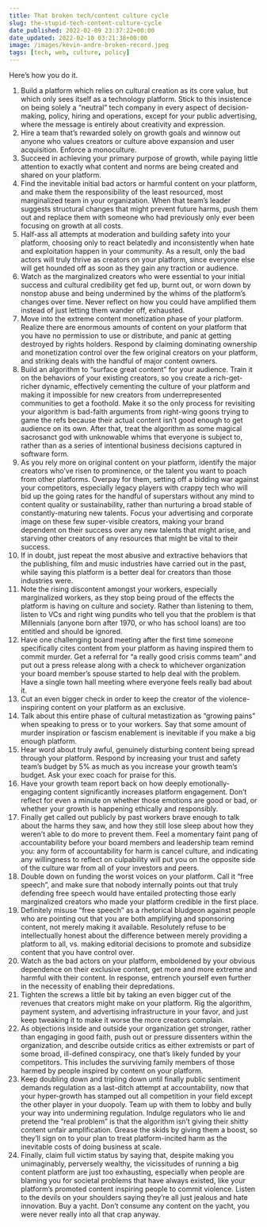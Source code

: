```yaml
---
title: That broken tech/content culture cycle
slug: the-stupid-tech-content-culture-cycle
date_published: 2022-02-09 23:37:22+00:00
date_updated: 2022-02-10 03:21:38+00:00
image: /images/kevin-andre-broken-record.jpeg
tags: [tech, web, culture, policy]
---
```

Here’s how you do it.

1. Build a platform which relies on cultural creation as its core value, but which only sees itself as a technology platform. Stick to this insistence on being solely a “neutral” tech company in every aspect of decision-making, policy, hiring and operations, except for your public advertising, where the message is entirely about creativity and expression.
2. Hire a team that’s rewarded solely on growth goals and winnow out anyone who values creators or culture above expansion and user acquisition. Enforce a monoculture.
3. Succeed in achieving your primary purpose of growth, while paying little attention to exactly what content and norms are being created and shared on your platform.
4. Find the inevitable initial bad actors or harmful content on your platform, and make them the responsibility of the least resourced, most marginalized team in your organization. When that team’s leader suggests structural changes that might prevent future harms, push them out and replace them with someone who had previously only ever been focusing on growth at all costs.
5. Half-ass all attempts at moderation and building safety into your platform, choosing only to react belatedly and inconsistently when hate and exploitation happen in your community. As a result, only the bad actors will truly thrive as creators on your platform, since everyone else will get hounded off as soon as they gain any traction or audience.
6. Watch as the marginalized creators who were essential to your initial success and cultural credibility get fed up, burnt out, or worn down by nonstop abuse and being undermined by the whims of the platform’s changes over time. Never reflect on how you could have amplified them instead of just letting them wander off, exhausted.
7. Move into the extreme content monetization phase of your platform. Realize there are enormous amounts of content on your platform that you have no permission to use or distribute, and panic at getting destroyed by rights holders. Respond by claiming dominating ownership and monetization control over the few original creators on your platform, and striking deals with the handful of major content owners.
8. Build an algorithm to “surface great content” for your audience. Train it on the behaviors of your existing creators, so you create a rich-get-richer dynamic, effectively cementing the culture of your platform and making it impossible for new creators from underrepresented communities to get a foothold. Make it so the only process for revisiting your algorithm is bad-faith arguments from right-wing goons trying to game the refs because their actual content isn’t good enough to get audience on its own. After that, treat the algorithm as some magical sacrosanct god with unknowable whims that everyone is subject to, rather than as a series of intentional business decisions captured in software form.
9. As you rely more on original content on your platform, identify the major creators who’ve risen to prominence, or the talent you want to poach from other platforms. Overpay for them, setting off a bidding war against your competitors, especially legacy players with crappy tech who will bid up the going rates for the handful of superstars without any mind to content quality or sustainability, rather than nurturing a broad stable of constantly-maturing new talents. Focus your advertising and corporate image on these few super-visible creators, making your brand dependent on their success over any new talents that might arise, and starving other creators of any resources that might be vital to their success.
10. If in doubt, just repeat the most abusive and extractive behaviors that the publishing, film and music industries have carried out in the past, while saying this platform is a better deal for creators than those industries were.
11. Note the rising discontent amongst your workers, especially marginalized workers, as they stop being proud of the effects the platform is having on culture and society. Rather than listening to them, listen to VCs and right wing pundits who tell you that the problem is that Millennials (anyone born after 1970, or who has school loans) are too entitled and should be ignored.
12. Have one challenging board meeting after the first time someone specifically cites content from your platform as having inspired them to commit murder. Get a referral for “a really good crisis comms team” and put out a press release along with a check to whichever organization your board member’s spouse started to help deal with the problem. Have a single town hall meeting where everyone feels really bad about it.
13. Cut an even bigger check in order to keep the creator of the violence-inspiring content on your platform as an exclusive.
14. Talk about this entire phase of cultural metastization as “growing pains” when speaking to press or to your workers. Say that some amount of murder inspiration or fascism enablement is inevitable if you make a big enough platform.
15. Hear word about truly awful, genuinely disturbing content being spread through your platform. Respond by increasing your trust and safety team’s budget by 5% as much as you increase your growth team’s budget. Ask your exec coach for praise for this.
16. Have your growth team report back on how deeply emotionally-engaging content significantly increases platform engagement. Don’t reflect for even a minute on whether those emotions are good or bad, or whether your growth is happening ethically and responsibly.
17. Finally get called out publicly by past workers brave enough to talk about the harms they saw, and how they still lose sleep about how they weren’t able to do more to prevent them. Feel a momentary faint pang of accountability before your board members and leadership team remind you: any form of accountability for harm is cancel culture, and indicating any willingness to reflect on culpability will put you on the opposite side of the culture war from all of your investors and peers.
18. Double down on funding the worst voices on your platform. Call it “free speech”, and make sure that nobody internally points out that truly defending free speech would have entailed protecting those early marginalized creators who made your platform credible in the first place.
19. Definitely misuse “free speech” as a rhetorical bludgeon against people who are pointing out that you are both amplifying and sponsoring content, not merely making it available. Resolutely refuse to be intellectually honest about the difference between merely providing a platform to all, vs. making editorial decisions to promote and subsidize content that you have control over.
20. Watch as the bad actors on your platform, emboldened by your obvious dependence on their exclusive content, get more and more extreme and harmful with their content. In response, entrench yourself even further in the necessity of enabling their depredations.
21. Tighten the screws a little bit by taking an even bigger cut of the revenues that creators might make on your platform. Rig the algorithm, payment system, and advertising infrastructure in your favor, and just keep tweaking it to make it worse the more creators complain.
22. As objections inside and outside your organization get stronger, rather than engaging in good faith, push out or pressure dissenters within the organization, and describe outside critics as either extremists or part of some broad, ill-defined conspiracy, one that’s likely funded by your competitors. This includes the surviving family members of those harmed by people inspired by content on your platform.
23. Keep doubling down and tripling down until finally public sentiment demands regulation as a last-ditch attempt at accountability, now that your hyper-growth has stamped out all competition in your field except the other player in your duopoly. Team up with them to lobby and bully your way into undermining regulation. Indulge regulators who lie and pretend the “real problem” is that the algorithm isn’t giving their shitty content unfair amplification. Grease the skids by giving them a boost, so they’ll sign on to your plan to treat platform-incited harm as the inevitable costs of doing business at scale.
24. Finally, claim full victim status by saying that, despite making you unimaginably, perversely wealthy, the vicissitudes of running a big content platform are just too exhausting, especially when people are blaming you for societal problems that have always existed, like your platform’s promoted content inspiring people to commit violence. Listen to the devils on your shoulders saying they’re all just jealous and hate innovation. Buy a yacht. Don’t consume any content on the yacht, you were never really into all that crap anyway.
